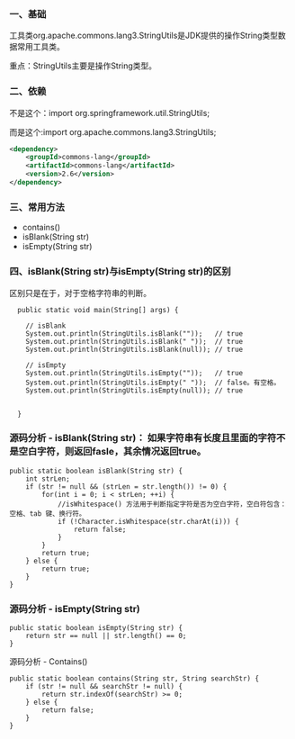 
### 一、基础

工具类org.apache.commons.lang3.StringUtils是JDK提供的操作String类型数据常用工具类。

重点：StringUtils主要是操作String类型。

### 二、依赖

不是这个：import org.springframework.util.StringUtils;

而是这个:import org.apache.commons.lang3.StringUtils;
```xml
<dependency>
    <groupId>commons-lang</groupId>
    <artifactId>commons-lang</artifactId>
    <version>2.6</version>
</dependency>
```

### 三、常用方法

- contains()
- isBlank(String str)
- isEmpty(String str)

### 四、isBlank(String str)与isEmpty(String str)的区别

区别只是在于，对于空格字符串的判断。

```jshelllanguage
  public static void main(String[] args) {

    // isBlank
    System.out.println(StringUtils.isBlank(""));   // true
    System.out.println(StringUtils.isBlank(" "));  // true
    System.out.println(StringUtils.isBlank(null)); // true

    // isEmpty
    System.out.println(StringUtils.isEmpty(""));   // true
    System.out.println(StringUtils.isEmpty(" "));  // false。有空格。
    System.out.println(StringUtils.isEmpty(null)); // true


  }
```

### 源码分析 - isBlank(String str)： 如果字符串有长度且里面的字符不是空白字符，则返回fasle，其余情况返回true。
```text
public static boolean isBlank(String str) {
    int strLen;
    if (str != null && (strLen = str.length()) != 0) {
        for(int i = 0; i < strLen; ++i) {
            //isWhitespace() 方法用于判断指定字符是否为空白字符，空白符包含：空格、tab 键、换行符。
            if (!Character.isWhitespace(str.charAt(i))) {
                return false;
            }
        }
        return true;
    } else {
        return true;
    }
}
```

### 源码分析 - isEmpty(String str)
```text
public static boolean isEmpty(String str) {
    return str == null || str.length() == 0;
}
```

源码分析 - Contains()
```text
public static boolean contains(String str, String searchStr) {
    if (str != null && searchStr != null) {
        return str.indexOf(searchStr) >= 0;
    } else {
        return false;
    }
}
```

